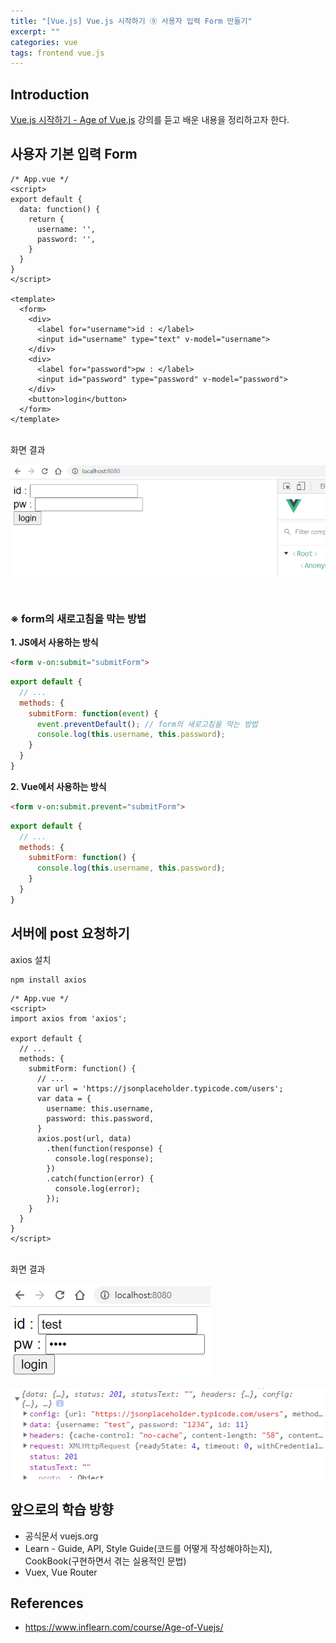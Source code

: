 ```yaml
---
title: "[Vue.js] Vue.js 시작하기 ⑨ 사용자 입력 Form 만들기"
excerpt: ""
categories: vue
tags: frontend vue.js 
---
```

## Introduction
[Vue.js 시작하기 - Age of Vue.js](https://www.inflearn.com/course/Age-of-Vuejs/) 강의를 듣고 배운 내용을 정리하고자 한다.

## 사용자 기본 입력 Form
```vue
/* App.vue */
<script>
export default {
  data: function() {
    return {
      username: '',
      password: '',
    }
  }
}
</script>

<template>
  <form>
    <div>
      <label for="username">id : </label>
      <input id="username" type="text" v-model="username">
    </div>
    <div>
      <label for="password">pw : </label>
      <input id="password" type="password" v-model="password">
    </div>
    <button>login</button>
  </form>
</template>
```
<br>
화면 결과

![form-1](/assets/images/post/20210524/form-1.png)

<br>

### ※ form의 새로고침을 막는 방법
**1. JS에서 사용하는 방식**

```html
<form v-on:submit="submitForm">
```

```js
export default {
  // ...
  methods: {
    submitForm: function(event) {
      event.preventDefault(); // form의 새로고침을 막는 방법
      console.log(this.username, this.password);
    }
  }
}
```

**2. Vue에서 사용하는 방식**

```html
<form v-on:submit.prevent="submitForm">
```

```js
export default {
  // ...
  methods: {
    submitForm: function() {
      console.log(this.username, this.password);
    }
  }
}
```

## 서버에 post 요청하기
axios 설치
```sh
npm install axios
```

```vue
/* App.vue */
<script>
import axios from 'axios';

export default {
  // ...
  methods: {
    submitForm: function() {
      // ...
      var url = 'https://jsonplaceholder.typicode.com/users';
      var data = {
        username: this.username,
        password: this.password,
      }
      axios.post(url, data)
        .then(function(response) {
          console.log(response);
        })
        .catch(function(error) {
          console.log(error);
        });
    }
  }
}
</script>
```

<br>
화면 결과

![result-1](/assets/images/post/20210524/result-1.png)

![result-2](/assets/images/post/20210524/result-2.png)

## 앞으로의 학습 방향
- 공식문서 vuejs.org
- Learn - Guide, API, Style Guide(코드를 어떻게 작성해야하는지), CookBook(구현하면서 겪는 실용적인 문법)
- Vuex, Vue Router

## References
- <https://www.inflearn.com/course/Age-of-Vuejs/>